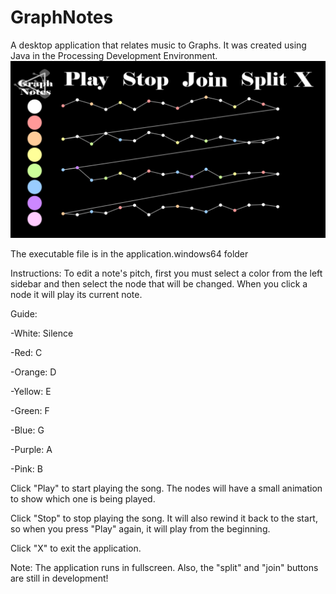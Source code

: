 # GraphNotes
A desktop application that relates music to Graphs. It was created using Java in the Processing Development Environment.
![](screenshot.png)

The executable file is in the application.windows64 folder

Instructions: To edit a note's pitch, first you must select a color from the left sidebar and then select the node that will be changed.
When you click a node it will play its current note. 

Guide:

-White: Silence

-Red: C

-Orange: D

-Yellow: E

-Green: F

-Blue: G

-Purple: A

-Pink: B


Click "Play" to start playing the song. The nodes will have a small animation to show which one is being played.

Click "Stop" to stop playing the song. It will also rewind it back to the start, so when you press "Play" again, it will play from the beginning.

Click "X" to exit the application.

Note: The application runs in fullscreen. Also, the "split" and "join" buttons are still in development!
